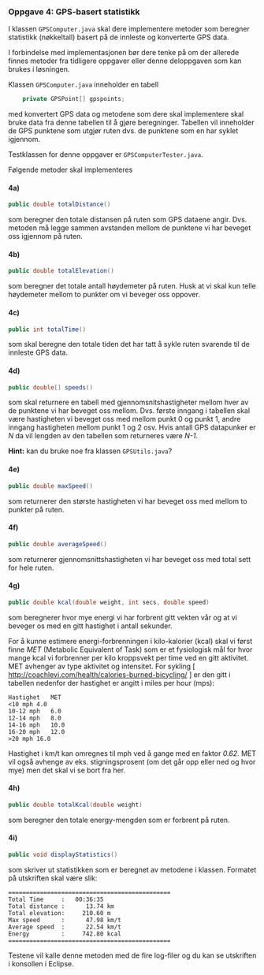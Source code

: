 ### Oppgave 4: GPS-basert statistikk

I klassen `GPSComputer.java` skal dere implementere metoder som beregner statistikk (nøkkeltall) basert på de innleste og konverterte GPS data.

I forbindelse med implementasjonen bør dere tenke på om der allerede finnes metoder fra tidligere oppgaver eller denne deloppgaven som kan brukes i løsningen.

Klassen `GPSComputer.java` inneholder en tabell

```java
	private GPSPoint[] gpspoints;
```

med konvertert GPS data og metodene som dere skal implementere skal bruke data fra denne tabellen til å gjøre beregninger. Tabellen vil inneholder de GPS punktene som utgjør ruten dvs. de punktene som en har syklet igjennom.

Testklassen for denne oppgaver er `GPSComputerTester.java`.

Følgende metoder skal implementeres

#### 4a)

```java
public double totalDistance()
```

som beregner den totale distansen på ruten som GPS dataene angir. Dvs. metoden må legge sammen avstanden mellom de punktene vi har beveget oss igjennom på ruten.

#### 4b)

```java
public double totalElevation()
```

som beregner det totale antall høydemeter på ruten. Husk at vi skal kun telle høydemeter mellom to punkter om vi beveger oss oppover.

#### 4c)

```java
public int totalTime()
```

som skal beregne den totale tiden det har tatt å sykle ruten svarende til de innleste GPS data.

#### 4d)

```java
public double[] speeds()
```

som skal returnere en tabell med gjennomsnitshastigheter mellom hver av de punktene vi har beveget oss mellom. Dvs. første inngang i tabellen skal være hastigheten vi beveget oss med mellom punkt 0 og punkt 1, andre inngang hastigheten mellom punkt 1 og 2 osv. Hvis antall GPS datapunker er *N* da vil lengden av den tabellen som returneres være *N-1*.

**Hint:** kan du bruke noe fra klassen `GPSUtils.java`?

#### 4e)

```java
public double maxSpeed()
```

som returnerer den største hastigheten vi har beveget oss med mellom to punkter på ruten.

#### 4f)

```java
public double averageSpeed()
```

som returnerer gjennomsnittshastigheten vi har beveget oss med total sett for hele ruten.  

#### 4g)

```java
public double kcal(double weight, int secs, double speed)
```

som beregnerer hvor mye energi vi har forbrent gitt vekten vår og at vi beveger os med en gitt hastighet i antall sekunder.

For å kunne estimere energi-forbrenningen i kilo-kalorier (kcal) skal vi først finne *MET* (Metabolic Equivalent of Task)  som er et fysiologisk mål for hvor mange kcal vi forbrenner per kilo kroppsvekt per time ved en gitt aktivitet. MET avhenger av type aktivitet og intensitet. For sykling [ http://coachlevi.com/health/calories-burned-bicycling/ ] er den gitt i tabellen nedenfor der hastighet er angitt i miles per hour (mps):

```
Hastighet	MET
<10 mph	4.0
10-12 mph	6.0
12-14 mph	8.0
14-16 mph	10.0
16-20 mph	12.0
>20 mph	16.0
```

Hastighet i km/t kan omregnes til mph ved å gange med en faktor *0.62*. MET vil også avhenge av eks. stigningsprosent (om det går opp eller ned og hvor mye) men det skal vi se bort fra her.

#### 4h)

```java
public double totalKcal(double weight)
```

som beregner den totale energy-mengden som er forbrent på ruten.

#### 4i)

```java
public void displayStatistics()
```

som skriver ut statistikken som er beregnet av metodene i klassen. Formatet på utskriften skal være slik:

```
==============================================
Total Time     :   00:36:35
Total distance :      13.74 km
Total elevation:     210.60 m
Max speed      :      47.98 km/t
Average speed  :      22.54 km/t
Energy         :     742.80 kcal
==============================================
```

Testene vil kalle denne metoden med de fire log-filer og du kan se utskriften i konsollen i Eclipse.
